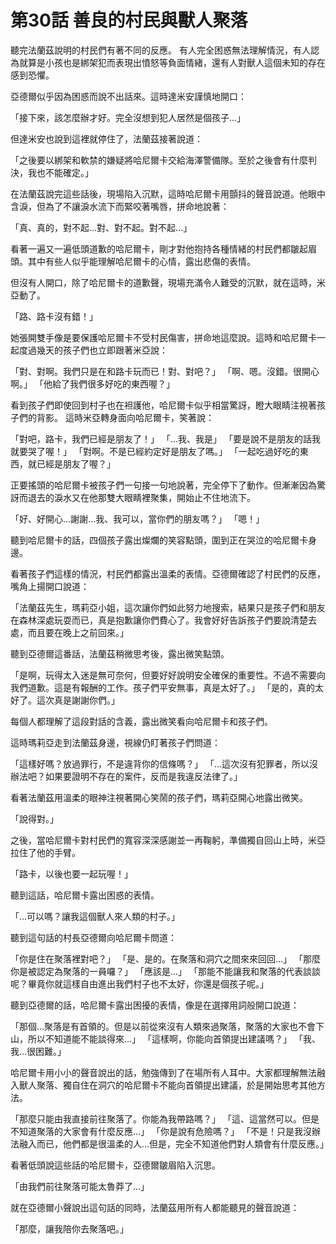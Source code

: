 # 第30話 善良的村民與獸人聚落

聽完法蘭茲說明的村民們有著不同的反應。
有人完全困惑無法理解情況，有人認為就算是小孩也是綁架犯而表現出憤怒等負面情緒，還有人對獸人這個未知的存在感到恐懼。

亞德爾似乎因為困惑而說不出話來。這時達米安謹慎地開口：

「接下來，該怎麼辦才好。完全沒想到犯人居然是個孩子...」

但達米安也說到這裡就停住了，法蘭茲接著說道：

「之後要以綁架和軟禁的嫌疑將哈尼爾卡交給海澤警備隊。至於之後會有什麼判決，我也不能確定。」

在法蘭茲說完這些話後，現場陷入沉默，這時哈尼爾卡用顫抖的聲音說道。他眼中含淚，但為了不讓淚水流下而緊咬著嘴唇，拼命地說著：

「真、真的，對不起...對、對不起。對不起...」

看著一遍又一遍低頭道歉的哈尼爾卡，剛才對他抱持各種情緒的村民們都皺起眉頭。其中有些人似乎能理解哈尼爾卡的心情，露出悲傷的表情。

但沒有人開口，除了哈尼爾卡的道歉聲，現場充滿令人難受的沉默，就在這時，米亞動了。

「路、路卡沒有錯！」

她張開雙手像是要保護哈尼爾卡不受村民傷害，拼命地這麼說。這時和哈尼爾卡一起度過幾天的孩子們也立即跟著米亞說：

「對、對啊。我們只是在和路卡玩而已！對、對吧？」
「啊、嗯。沒錯。很開心啊。」
「他給了我們很多好吃的東西喔？」

看到孩子們即使回到村子也在袒護他，哈尼爾卡似乎相當驚訝，瞪大眼睛注視著孩子們的背影。
這時米亞轉身面向哈尼爾卡，笑著說：

「對吧，路卡，我們已經是朋友了！」
「...我、我是」
「要是說不是朋友的話我就要哭了喔！」
「對啊。不是已經約定好是朋友了嗎。」
「一起吃過好吃的東西，就已經是朋友了喔？」

正要搖頭的哈尼爾卡被孩子們一句接一句地說著，完全停下了動作。但漸漸因為驚訝而退去的淚水又在他那雙大眼睛裡聚集，開始止不住地流下。

「好、好開心...謝謝...我、我可以，當你們的朋友嗎？」
「嗯！」

聽到哈尼爾卡的話，四個孩子露出燦爛的笑容點頭，圍到正在哭泣的哈尼爾卡身邊。

看著孩子們這樣的情況，村民們都露出溫柔的表情。亞德爾確認了村民們的反應，嘴角上揚開口說道：

「法蘭茲先生，瑪莉亞小姐，這次讓你們如此努力地搜索，結果只是孩子們和朋友在森林深處玩耍而已，真是抱歉讓你們費心了。我會好好告訴孩子們要說清楚去處，而且要在晚上之前回來。」

聽到亞德爾這番話，法蘭茲稍微思考後，露出微笑點頭。

「是啊，玩得太入迷是無可奈何，但要好好說明安全確保的重要性。不過不需要向我們道歉。這是有報酬的工作。孩子們平安無事，真是太好了。」
「是的，真的太好了。這次真是謝謝你們。」

每個人都理解了這段對話的含義，露出微笑看向哈尼爾卡和孩子們。

這時瑪莉亞走到法蘭茲身邊，視線仍盯著孩子們問道：

「這樣好嗎？放過罪行，不是違背你的信條嗎？」
「...這次沒有犯罪者，所以沒辦法吧？如果要證明不存在的案件，反而是我違反法律了。」

看著法蘭茲用溫柔的眼神注視著開心笑鬧的孩子們，瑪莉亞開心地露出微笑。

「說得對。」

之後，當哈尼爾卡對村民們的寬容深深感謝並一再鞠躬，準備獨自回山上時，米亞拉住了他的手臂。

「路卡，以後也要一起玩喔！」

聽到這話，哈尼爾卡露出困惑的表情。

「...可以嗎？讓我這個獸人來人類的村子。」

聽到這句話的村長亞德爾向哈尼爾卡問道：

「你是住在聚落裡對吧？」
「是、是的。在聚落和洞穴之間來來回回...」
「那麼你是被認定為聚落的一員囉？」
「應該是...」
「那能不能讓我和聚落的代表談談呢？畢竟你就這樣自由進出我們村子也不太好，你還是個孩子呢。」

聽到亞德爾的話，哈尼爾卡露出困擾的表情，像是在選擇用詞般開口說道：

「那個...聚落是有首領的。但是以前從來沒有人類來過聚落，聚落的大家也不會下山，所以不知道能不能談得來...」
「這樣啊，你能向首領提出建議嗎？」
「我、我...很困難。」

哈尼爾卡用小小的聲音說出的話，勉強傳到了在場所有人耳中。大家都理解無法融入獸人聚落、獨自住在洞穴的哈尼爾卡不能向首領提出建議，於是開始思考其他方法。

「那麼只能由我直接前往聚落了。你能為我帶路嗎？」
「這、這當然可以。但是不知道聚落的大家會有什麼反應...」
「你是說有危險嗎？」
「不是！只是我沒辦法融入而已，他們都是很溫柔的人...但是，完全不知道他們對人類會有什麼反應。」

看著低頭說這些話的哈尼爾卡，亞德爾皺眉陷入沉思。

「由我們前往聚落可能太魯莽了...」

就在亞德爾小聲說出這句話的同時，法蘭茲用所有人都能聽見的聲音說道：

「那麼，讓我陪你去聚落吧。」